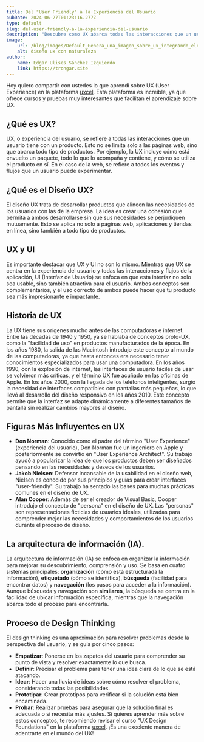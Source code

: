 ```yaml
---
title: Del "User Friendly" a la Experiencia del Usuario
pubDate: 2024-06-27T01:23:16.277Z
type: default
slug: del-user-friendly-a-la-experiencia-del-usuario
description: "Descubre como UX abarca todas las interacciones que un usuario tiene con un producto, desde cómo está envuelto un paquete hasta cómo se usa una página web. "
image:
    url: /blog/images/Default_Genera_una_imagen_sobre_ux_integrando_elementos_de_la_3.jpg
    alt: diseño ux con naturaleza
author:
    name: Edgar Ulises Sánchez Izquierdo
    link: https://trongar.site
---
```



Hoy quiero compartir con ustedes lo que aprendí sobre UX (User Experience) en la plataforma <a href="https://app.uxcel.com/join/4KMGVVJT5GZ2" target="_blank">uxcel</a>. Esta plataforma es increíble, ya que ofrece cursos y pruebas muy interesantes que facilitan el aprendizaje sobre UX.

## ¿Qué es UX?
UX, o experiencia del usuario, se refiere a todas las interacciones que un usuario tiene con un producto. Esto no se limita solo a las páginas web, sino que abarca todo tipo de productos. Por ejemplo, la UX incluye cómo está envuelto un paquete, todo lo que lo acompaña y contiene, y cómo se utiliza el producto en sí. En el caso de la web, se refiere a todos los eventos y flujos que un usuario puede experimentar.

## ¿Qué es el Diseño UX?
El diseño UX trata de desarrollar productos que alineen las necesidades de los usuarios con las de la empresa. La idea es crear una cohesión que permita a ambos desarrollarse sin que sus necesidades se perjudiquen mutuamente. Esto se aplica no solo a páginas web, aplicaciones y tiendas en línea, sino también a todo tipo de productos.

## UX y UI
Es importante destacar que UX y UI no son lo mismo. Mientras que UX se centra en la experiencia del usuario y todas las interacciones y flujos de la aplicación, UI (Interfaz de Usuario) se enfoca en que esta interfaz no solo sea usable, sino también atractiva para el usuario. Ambos conceptos son complementarios, y el uso correcto de ambos puede hacer que tu producto sea más impresionante e impactante.

## Historia de UX
La UX tiene sus orígenes mucho antes de las computadoras e internet. Entre las décadas de 1940 y 1950, ya se hablaba de conceptos proto-UX, como la "facilidad de uso" en productos manufacturados de la época. En los años 1980, la salida de las Macintosh introdujo este concepto al mundo de las computadoras, ya que hasta entonces era necesario tener conocimientos especializados para usar una computadora. En los años 1990, con la explosión de internet, las interfaces de usuario fáciles de usar se volvieron más críticas, y el término UX fue acuñado en las oficinas de Apple. En los años 2000, con la llegada de los teléfonos inteligentes, surgió la necesidad de interfaces compatibles con pantallas más pequeñas, lo que llevó al desarrollo del diseño responsivo en los años 2010. Este concepto permite que la interfaz se adapte dinámicamente a diferentes tamaños de pantalla sin realizar cambios mayores al diseño.

## Figuras Más Influyentes en UX
- **Don Norman**:  Conocido como el padre del término "User Experience" (experiencia del usuario), Don Norman fue un ingeniero en Apple y posteriormente se convirtió en "User Experience Architect". Su trabajo ayudó a popularizar la idea de que los productos deben ser diseñados pensando en las necesidades y deseos de los usuarios.
- **Jakob Nielsen**: Defensor incansable de la usabilidad en el diseño web, Nielsen es conocido por sus principios y guías para crear interfaces "user-friendly". Su trabajo ha sentado las bases para muchas prácticas comunes en el diseño de UX.
- **Alan Cooper**: Además de ser el creador de Visual Basic, Cooper introdujo el concepto de "persona" en el diseño de UX. Las "personas" son representaciones ficticias de usuarios ideales, utilizadas para comprender mejor las necesidades y comportamientos de los usuarios durante el proceso de diseño.

## La arquitectura de información (IA).
La arquitectura de información (IA) se enfoca en organizar la información para mejorar su descubrimiento, comprensión y uso. Se basa en cuatro sistemas principales: **organización** (cómo está estructurada la información), **etiquetado** (cómo se identifica), **búsqueda** (facilidad para encontrar datos) y **navegación** (los pasos para acceder a la información). Aunque búsqueda y navegación son **similares**, la búsqueda se centra en la facilidad de ubicar información específica, mientras que la navegación abarca todo el proceso para encontrarla.

## Proceso de Design Thinking
El design thinking es una aproximación para resolver problemas desde la perspectiva del usuario, y se guía por cinco pasos:

- **Empatizar**: Ponerse en los zapatos del usuario para comprender su punto de vista y resolver exactamente lo que busca.
- **Definir**: Precisar el problema para tener una idea clara de lo que se está atacando.
- **Idear**: Hacer una lluvia de ideas sobre cómo resolver el problema, considerando todas las posibilidades.
- **Prototipar**: Crear prototipos para verificar si la solución está bien encaminada.
- **Probar**: Realizar pruebas para asegurar que la solución final es adecuada o si necesita más ajustes.
Si quieres aprender más sobre estos conceptos, te recomiendo revisar el curso "UX Design Foundations" en la plataforma <a href="https://app.uxcel.com/join/4KMGVVJT5GZ2" target="_blank">uxcel</a>. ¡Es una excelente manera de adentrarte en el mundo del UX!